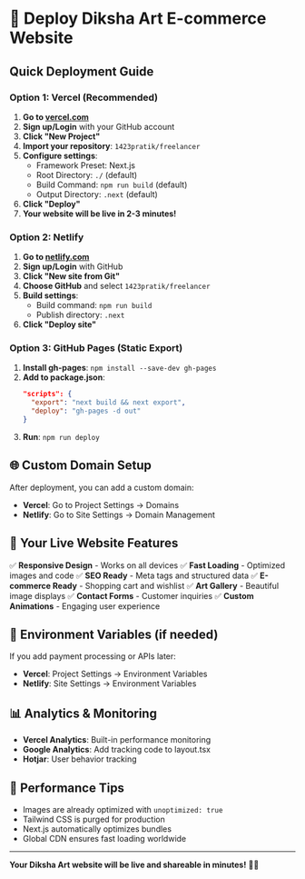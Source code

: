 # 🚀 Deploy Diksha Art E-commerce Website

## Quick Deployment Guide

### Option 1: Vercel (Recommended)

1. **Go to [vercel.com](https://vercel.com)**
2. **Sign up/Login** with your GitHub account
3. **Click "New Project"**
4. **Import your repository**: `1423pratik/freelancer`
5. **Configure settings**:
   - Framework Preset: Next.js
   - Root Directory: `./` (default)
   - Build Command: `npm run build` (default)
   - Output Directory: `.next` (default)
6. **Click "Deploy"**
7. **Your website will be live in 2-3 minutes!**

### Option 2: Netlify

1. **Go to [netlify.com](https://netlify.com)**
2. **Sign up/Login** with GitHub
3. **Click "New site from Git"**
4. **Choose GitHub** and select `1423pratik/freelancer`
5. **Build settings**:
   - Build command: `npm run build`
   - Publish directory: `.next`
6. **Click "Deploy site"**

### Option 3: GitHub Pages (Static Export)

1. **Install gh-pages**: `npm install --save-dev gh-pages`
2. **Add to package.json**:
   ```json
   "scripts": {
     "export": "next build && next export",
     "deploy": "gh-pages -d out"
   }
   ```
3. **Run**: `npm run deploy`

## 🌐 Custom Domain Setup

After deployment, you can add a custom domain:
- **Vercel**: Go to Project Settings → Domains
- **Netlify**: Go to Site Settings → Domain Management

## 📱 Your Live Website Features

✅ **Responsive Design** - Works on all devices
✅ **Fast Loading** - Optimized images and code
✅ **SEO Ready** - Meta tags and structured data
✅ **E-commerce Ready** - Shopping cart and wishlist
✅ **Art Gallery** - Beautiful image displays
✅ **Contact Forms** - Customer inquiries
✅ **Custom Animations** - Engaging user experience

## 🔧 Environment Variables (if needed)

If you add payment processing or APIs later:
- **Vercel**: Project Settings → Environment Variables
- **Netlify**: Site Settings → Environment Variables

## 📊 Analytics & Monitoring

- **Vercel Analytics**: Built-in performance monitoring
- **Google Analytics**: Add tracking code to layout.tsx
- **Hotjar**: User behavior tracking

## 🚀 Performance Tips

- Images are already optimized with `unoptimized: true`
- Tailwind CSS is purged for production
- Next.js automatically optimizes bundles
- Global CDN ensures fast loading worldwide

---

**Your Diksha Art website will be live and shareable in minutes!** 🎨✨
